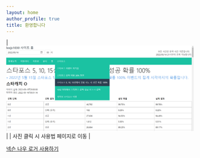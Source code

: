 ```yaml
---
layout: home
author_profile: true
title: 환영합니다
---
```


| [![넥슨 나우 로거](/resources/index-img/maplenow-logger.png)](/all-posts/maplenow/how-to-use) |
| 사진 클릭 시 사용법 페이지로 이동 |

[넥슨 나우 로거 사용하기](/maplenow)

[//]: # (<br /><br /><br />)
[//]: # ([메이플 성장의 비약 계산기]&#40;https://leejs1030.github.io/Maplestory_EXP_Calc/&#41;)
